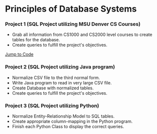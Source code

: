 # Principles of Database Systems

### Project 1 (SQL Project utilizing MSU Denver CS Courses)

- Grab all information from CS1000 and CS2000 level courses to create tables for the database.
- Create queries to fulfill the project's objectives.

[Jump to Code](<./Project 1>)

### Project 2  (SQL Project utilizing Java program)

- Normalize CSV file to the third normal form.
- Write Java program to read in very large CSV file.
- Create Database with normalized tables. 
- Create queries to fulfill the project's objectives.

### Project 3 (SQL Project utilizing Python)

- Normalize Entity-Relationship Model to SQL tables.
- Create appropriate column-mapping in the Python program.
- Finish each Python Class to display the correct queries.
